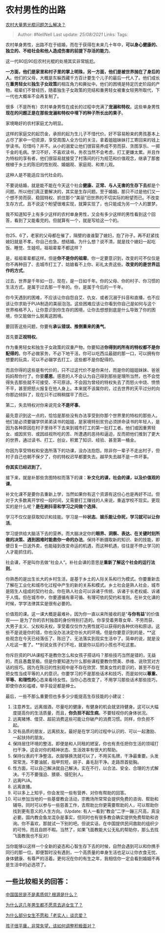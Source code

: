 # 农村男性的出路
[农村大量男光棍问题怎么解决？](https://www.zhihu.com/question/327908269/answer/930772547)

> Author: #NellNell 
> Last update: *25/08/2021* 
> Links:
> Tags:   

农村单身男性，出路不在于结婚，而在于获得在未来几十年中，**可以身心健康的、独立的、不给社会和他人造成伤害的前提下存活的能力**。

这一代80后90后农村光棍的处境其实非常尴尬。

**一方面，他们是家里和村子里的掌上明珠，另一方面，他们是被世界抛在了身后的人**。他们的父母，大概是东躲西藏千方百计要生个儿子的最后一代人了。他们成长在**重男轻女**和**独生子女政策**的相互角力和撕扯中。他们的困境是特定历史阶段的产物，祖辈们不曾经历，随着独生子女政策的完结和重男轻女被重女轻男所取代，下一代也大概率不会再复制了。

很多（不是所有）农村单身男性在成长的过程中充满了**宠溺和特权**。这些单身男性**现在的问题正是在那些宠溺和特权中埋下的种子所长出的果子**。

家境略好的农村家庭尤为明显。

这样的家庭交的起罚金，承担的起为生儿子不惜代价。好不容易盼来的男孩基本上占尽了家中一切资源，享受周围人全方位的关注，拿着姐姐妹妹打工寄回来的钱上学读书。珍惜吗？并不。从小的溺爱让他们很容易养成不劳而获、贪图享乐、一掷千金的毛病。学习不好，不喜欢读书，务农当然不会考虑，打工更嫌太累。并且作为特权的享有者，他们很容易就接受了村落间的行为规范和价值观念，继承了那套根植于乡土的陈旧的性别观、婚姻观、家庭观、和育儿观。

这种人是不能适应当代社会的。

不要说结婚，就是能不能在今天这个社会**健康、正常、与人无害的生存下去**都是个问题。所以他们真正要解决的，其实是生存问题。至于婚姻，那只不过是他们又一个想不劳而获、稳固特权、抓住那个“美丽”旧世界的不切实际的盼望而已。不改变生存方式，且不说这个盼望很难实现，就算实现了，也只能成为另一个人的噩梦。

我不知道知乎上有多少这样的农村单身男性，又会有多少这样的男性看到这个回答，看到了又能看完的。但就算有一个，就是写给这一个的。

---

你25、6了，老家的父母都在催了，隔壁的谁谁娶了媳妇，抱了孙子。再不赶紧找媳妇就是不孝。你自己也急。想结婚。为什么想？说不清，就是找个媳妇一起吃饭、睡觉、生娃呗。祖祖辈辈不都这样？

是，祖祖辈辈都这样。但是**你不是你的祖辈**。你一定要意识到，改变的可不仅仅是你不再种田了、去城市打工了、姑娘看不上你、彩礼太贵这些。**改变的的是世界运作的方式**。

过去，世界是千年如一日，现在，是一日如千年。你的父母、你的村子、你习惯的生活方式，是属于过去那一千年的。你，是属于今后的一千年。

你今天遇到的困难，不应该让你自怨自艾、仇女、或者沉溺于抖音和直播，也不应该让你求助于PUA制造的美丽泡泡。这些困难应该让你看到你自己是如何与这个世界格格不入，让你意识到你生存的困境，让你去想想到底是什么导致了你的困境，你又能做什么脱离这困境。

要回答这些问题，你要有**承认错误、推倒重来的勇气**。

首先要**正视特权**。

作为重男轻女和独生子女政策的双重产物，你要知道**你得到的所有的特权都不是你配得的**。你不必做家务，不必下地干活，你可以吃西瓜最甜的那一口，可以拥有你想要的玩具，可以不必辍学去打工，这些都不是你配得的。

而且你得的这些是有代价的，只不过这代价不是你来付，而是你的姐姐妹妹、爸爸妈妈帮你付了。你要**感恩**。感恩的人不会认为自己得到那些是理所当然，也不会觉得失去那些就不可接受、不可原谅。不会因为曾经的特权失去了而怒火中烧、愤愤不平，甚至把怒火报复在他人身上。本来就不该属你的，过去世界的天平过分的向你那边倾斜了，现在只不过稍稍摆平了而已。

第二，失去特权对你来说完全**不是坏事**。

最先意识到这一点的，恰恰是那些没有办法享受到你那个世界里的特权的那些人。他们是必须要辍学供弟弟读书的姐姐，是家境特别贫穷必须拼命读书的年轻人，是因为各种原因在村子里待不下去来到城市打工的第一批打工者。他们或因重男轻女、或因贫穷、或因歧视所吃的苦、所遭遇的恶待和逼迫，反而把他们推到了更大的世界，通过读书、打工、创业，积累了知识、经验、甚至第一桶金。

你因为享受特权和安逸所落下的功课，没办法抱怨。除非你一辈子不走出村子，但村子自己也朝不保夕了，你的特权迟早都要失去。越早失去越不是一件坏事。

**你其实已经迟到了**。

接下来，就是补那些贪图特权而落下的课：**补文化的课，社会的课，以及价值观的课**。

补文化课不是要你去重新上学，当然如果你有这个资源有这份心也是再好不过。但对于大多数离开学校一段时间，又需要打工赚钱的人来说，重返学校不现实。更现实的是什么呢？**是在刷抖音和学习之间做个选择**。

学习不仅仅是获取知识和技能。学习是一种**状态**。**娱乐能让你死，学习就可以让你活**。

学习提供给大脑活下去的营养。而大脑决定你的**眼界、洞察、表达、在关键时刻所做的决策、遇到困难时能救你一命的办法**。保持不断摄取新的知识、新的技能，即便日复一日送外卖，也能碰到改变命运的机遇，而这种机遇，往往是不停止学习的人才能抓住的。

社会课，不是叫你去做“社会人”。补社会课的意思是**重新了解这个社会的运行法则**。

你熟悉的是出生长大的乡村生活，是基于乡土的人际关系和行为模式。你要重新去了解在工业化和城市化过程中产生的新的关系和模式。乡土社会是熟人社会，城市是陌生人组成的契约社会。你在熟人社会可以诉诸于传统、诉诸于长老权威、诉诸于人情。但在城市中，你要遵循有章可循、有理可依的契约和准则。在补文化课的时候，学学法律其实是很有必要的。

价值观的课。这一课大概是最难补。因为你一直以来所接收的是“**与你有益**”的价值观—— 是为了你的农村独苗的身份特别打造的。你享受着男尊女卑、不劳而获、大男子主义、父权和夫权，享受着仅仅作为男性就可以获得的各种优待和原谅。这些不是说是你的错，你也没办法决定你长大的环境。但是你要意识到的是，**这些观念在今天已经落伍了、陈旧了、无法落实到现实生活中了。简单的说，就是没人吃这一套了。**别说女孩子们不吃，就是你以后的小孩也不吃这套。

你斥巨资的PUA课程不是教你怎么和女孩子搭话吗？那些技巧当然是错的，无益的，而且愚蠢至极。但是你要知道为什么那些课程要教你赞美、恭维、说欣赏对方话的技巧。因为在陈旧的性别观中是不存在欣赏、赞美女性的意识的，甚至不存在把女性当成平等的人的意识。你要学习的不是那些话术和技巧，而是如何以**尊重、平等、和理性的**心态来看待女性。当你心态改变了，不用学习那些话术那些技巧，即使你衣衫褴褛，举手投足都是绅士。

最后，一些不那么重要但也多多少少能提高生存技能的小建议：

1.  注意养生。远离烟酒，尽量吃的健康，有健身的机会就坚持健身。这可以大幅度提高你的生活质量，而且，**你负担不起生病**。不要轻视你的身体状况。
2.  远离赌博、借贷、超前消费这些可能让你破产的消费习惯。同样，你负担不起。
3.  交有品质的朋友，远离损友。最好是在学习的过程中认识的、可以一起激励、一起扶持的朋友。
4.  保持居住环境的整洁。即便是和人同租的陋室，你也有责任把你生活的领域打扫干净，这会对你的精神状态、生活效率有很大的帮助。
5.  保持仪表的干净整洁。衣服够换洗就可以了，不用买名牌，干净最重要。头发常常洗，不要油腻，指甲剪短，胡子、鼻毛刮干净。走路昂首挺胸。
6.  性方面，可以自己解决就自己解决。实在不行，以合法、安全、合理的方式解决。千万不要强迫、猥亵、侵犯别人。
7.  远离PUA。
8.  远离直播。
9.  可以多上上知乎，你会发现一些有营养、对你有帮助的回答。
10.  可以参加当地的一些基督教会活动，宗教场所常常会提供免费的咨询、帮助和辅导。同时可以参与一些慈善工作，去帮助比你更需要帮助的人，可以帮助你找到更有意义的人生方向。(Update: 有人一看到“教会”二字一蹦三尺高，真没必要。国内教会鱼龙混杂是事实，但同时也有很多教会确实提供免费帮助和咨询。你不喜欢，那就试一下别的吧。但说实话，在中国提供民间救助的组织少的可怜，而且自顾不暇。当然了，如果飞面教能大公无私的帮助你，那么去找飞面教我也不反对）

当你能够以这样一个全新的姿态和心智生存下去的时候，自然会遇到可以和你携手同行的那一位。即便暂时没有遇到，一个高质量的单身生活也足以让你衣食无忧、身体健康、有尊严的活着。更何况在你的有生之年，我相信你一定会看到婚姻不再是生活中的必选项了。

## 一些比较相关的回答：

[中国国民是不是素质低? 根源是什么？](https://www.zhihu.com/question/23729653/answer/976773489)

[为什么这几年男生都不愿意去追女生了？](https://www.zhihu.com/question/297336019/answer/621157605)

[为什么部分女生不愿和「老实人」谈恋爱？](https://www.zhihu.com/question/330908468/answer/740231702)

[孩子很平庸，非常失望，该如何调整积极面对？](https://www.zhihu.com/question/341127721/answer/826140959)